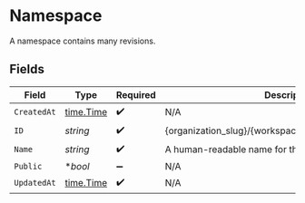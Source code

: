 # Namespace

A namespace contains many revisions.


## Fields

| Field                                                 | Type                                                  | Required                                              | Description                                           |
| ----------------------------------------------------- | ----------------------------------------------------- | ----------------------------------------------------- | ----------------------------------------------------- |
| `CreatedAt`                                           | [time.Time](https://pkg.go.dev/time#Time)             | :heavy_check_mark:                                    | N/A                                                   |
| `ID`                                                  | *string*                                              | :heavy_check_mark:                                    | {organization_slug}/{workspace_slug}/{namespace_name} |
| `Name`                                                | *string*                                              | :heavy_check_mark:                                    | A human-readable name for the namespace.              |
| `Public`                                              | **bool*                                               | :heavy_minus_sign:                                    | N/A                                                   |
| `UpdatedAt`                                           | [time.Time](https://pkg.go.dev/time#Time)             | :heavy_check_mark:                                    | N/A                                                   |